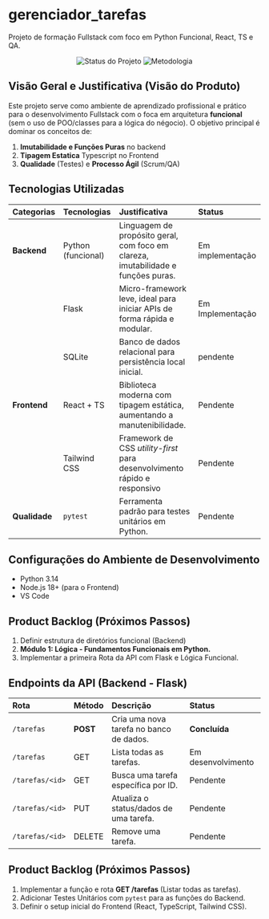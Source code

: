 # gerenciador_tarefas
Projeto de formação Fullstack com foco em Python Funcional, React, TS e QA.

<p align="center">
  <img src="https://img.shields.io/badge/Status-Em%20Desenvolvimento-yellow" alt="Status do Projeto">
  <img src="https://img.shields.io/badge/Metodologia-Scrum%20%2F%20Funcional-blue" alt="Metodologia">
</p>

## Visão Geral e Justificativa (Visão do Produto)
Este projeto serve como ambiente de aprendizado profissional e prático para o desenvolvimento Fullstack com o foca em arquitetura **funcional** (sem o uso de POO/classes para a lógica do négocio). O objetivo principal é dominar os conceitos de:
1. **Imutabilidade e Funções Puras** no backend
2. **Tipagem Estatica** Typescript no Frontend
3. **Qualidade** (Testes) e **Processo Ágil** (Scrum/QA)

## Tecnologias Utilizadas
| Categorias | Tecnologias | Justificativa | Status |
| :--- | :--- | :--- | :--- |
| **Backend** | Python (funcional) | Linguagem de propósito geral, com foco em clareza, imutabilidade e funções puras. | Em implementação |
| | Flask | Micro-framework leve, ideal para iniciar APIs de forma rápida e modular. | Em Implementação |
| | SQLite | Banco de dados relacional para persistência local inicial. | pendente |
| **Frontend** | React + TS | Biblioteca moderna com tipagem estática, aumentando a manutenibilidade. | Pendente |
| | Tailwind CSS | Framework de CSS *utility-first* para desenvolvimento rápido e responsivo | Pendente |
| **Qualidade** | `pytest` | Ferramenta padrão para testes unitários em Python. | Pendente |

## Configurações do Ambiente de Desenvolvimento
* Python 3.14
* Node.js 18+ (para o Frontend)
* VS Code

## Product Backlog (Próximos Passos)

1. Definir estrutura de diretórios funcional (Backend)
2. **Módulo 1: Lógica - Fundamentos Funcionais em Python.**
3. Implementar a primeira Rota da API com Flask e Lógica Funcional.


## Endpoints da API (Backend - Flask)

| Rota | Método | Descrição | Status |
| :--- | :--- | :--- | :--- |
| `/tarefas` | **POST** | Cria uma nova tarefa no banco de dados. | **Concluída** |
| `/tarefas` | GET | Lista todas as tarefas. | Em desenvolvimento |
| `/tarefas/<id>` | GET | Busca uma tarefa específica por ID. |  Pendente |
| `/tarefas/<id>` | PUT | Atualiza o status/dados de uma tarefa. |  Pendente |
| `/tarefas/<id>` | DELETE | Remove uma tarefa. |  Pendente |

## Product Backlog (Próximos Passos)

1.  Implementar a função e rota **GET /tarefas** (Listar todas as tarefas).
2.  Adicionar Testes Unitários com `pytest` para as funções do Backend.
3.  Definir o setup inicial do Frontend (React, TypeScript, Tailwind CSS).